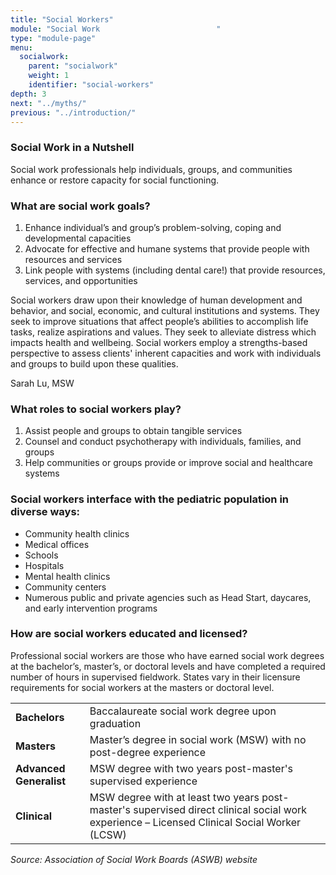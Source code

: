 ```yaml
---
title: "Social Workers"
module: "Social Work                          "
type: "module-page"
menu:
  socialwork:
    parent: "socialwork"
    weight: 1
    identifier: "social-workers"
depth: 3
next: "../myths/"
previous: "../introduction/"
---
```

<div class="pageblock"><h3>Social Work in a Nutshell</h3><div class="maintext"><p>Social work professionals help individuals, groups, and communities enhance or restore capacity for social functioning.</p></div>
</div><div class="pageblock"><h3>What are social work goals?</h3><div class="ol-bullets">
<ol>
<li>Enhance individual’s and group’s problem-solving, coping and developmental capacities</li>
<li>Advocate for effective and humane systems that provide people with resources and services</li>
<li>Link people with systems (including dental care!) that provide resources, services, and opportunities</li>
</ol>
</div>
</div><div class="pageblock">
<div class="pullquote"><p>Social workers draw upon their knowledge of human development and behavior, and social, economic, and cultural institutions and systems. They seek to improve situations that affect people’s abilities to accomplish life tasks, realize aspirations and values. They seek to alleviate distress which impacts health and wellbeing. Social workers employ a strengths-based perspective to assess clients' inherent capacities and work with individuals and groups to build upon these qualities.</p>

<div class='source'><p>Sarah Lu, MSW</p></div></div>
</div><div class="pageblock"><h3>What roles to social workers play?</h3><div class="ol-bullets">
<ol>
<li>Assist people and groups to obtain tangible services</li>
<li>Counsel and conduct psychotherapy with individuals, families, and groups</li>
<li>Help communities or groups provide or improve social and healthcare systems</li>
</ol>
</div>
</div><div class="pageblock"><h3>Social workers interface with the pediatric population in diverse ways:</h3><div class="ul-bullets">
<ul>
<li>Community health clinics</li>
<li>Medical offices</li>
<li>Schools</li>
<li>Hospitals</li>
<li>Mental health clinics</li>
<li>Community centers</li>
<li>Numerous public and private agencies such as Head Start, daycares, and early intervention programs</li>
</ul>
</div>
</div><div class="pageblock"><h3>How are social workers educated and licensed?</h3><div class="maintext"><p>Professional social workers are those who have earned social work degrees at the bachelor’s, master’s, or doctoral levels and have completed a required number of hours in supervised fieldwork. States vary in their licensure requirements for social workers at the masters or doctoral level. </p></div>
<div class="sw-table">
<table>
<tr>
<td><strong>Bachelors</strong></td>
<td>Baccalaureate social work degree upon graduation</td>
</tr>
<tr>
<td><strong>Masters</strong></td>
<td>Master’s degree in social work (MSW) with no post-degree experience</td>
</tr>
<tr>
<td><strong>Advanced Generalist</strong></td>
<td>MSW degree with two years post-master's supervised experience</td>
</tr>
<tr>
<td><strong>Clinical</strong></td>
<td>MSW degree with at least two years post-master's supervised direct clinical social work experience – Licensed Clinical Social Worker (LCSW)</td>
</tr>
</table>
</div>
<div class="source"><p><em>Source: Association of Social Work Boards (ASWB) website</em></p></div>
</div>
